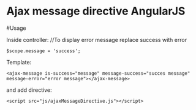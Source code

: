 # Ajax message directive AngularJS

#Usage


Inside controller:
//To display error message replace success with error
```
$scope.message = 'success';
```

Template:
```
<ajax-message is-success="message" message-success="succes message" message-error="error message"></ajax-message>
```

and add directive:

```
<script src="js/ajaxMessageDirective.js"></script>
```
